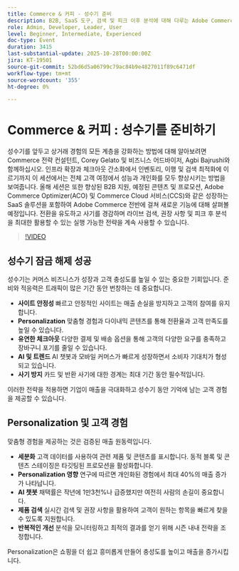 ```yaml
---
title: Commerce & 커피 - 성수기 준비
description: B2B, SaaS 도구, 검색 및 피크 이후 분석에 대해 다루는 Adobe Commerce을 통해 상거래 경험을 확장, 개인화 및 최적화하는 전략을 살펴보십시오.
role: Admin, Developer, Leader, User
level: Beginner, Intermediate, Experienced
doc-type: Event
duration: 3415
last-substantial-update: 2025-10-28T00:00:00Z
jira: KT-19501
source-git-commit: 52bd6d5a06799c79ac84b9e4827011f89c6471df
workflow-type: tm+mt
source-wordcount: '355'
ht-degree: 0%

---
```



# Commerce &amp; 커피 : 성수기를 준비하기

성수기를 앞두고 상거래 경험의 모든 계층을 강화하는 방법에 대해 알아보려면 Commerce 전략 컨설턴트, Corey Gelato 및 비즈니스 어드바이저, Agbi Bajrushi와 함께하십시오. 인프라 확장과 체크아웃 간소화에서 인벤토리, 이행 및 검색 최적화에 이르기까지 이 세션에서는 전체 고객 여정에서 성능과 개인화를 모두 향상시키는 방법을 보여줍니다. 올해 세션은 또한 향상된 B2B 지원, 예정된 콘텐츠 및 프로모션, Adobe Commerce Optimizer(ACO) 및 Commerce Cloud 서비스(CCS)와 같은 성장하는 SaaS 솔루션을 포함하여 Adobe Commerce 전반에 걸쳐 새로운 기능에 대해 살펴볼 예정입니다. 전환을 유도하고 사기를 경감하며 라이브 검색, 권장 사항 및 피크 후 분석을 최대한 활용할 수 있는 실행 가능한 전략을 계속 사용할 수 있습니다.

>[!VIDEO](https://video.tv.adobe.com/v/3476272/?learn=on&enablevpops)

## 성수기 잠금 해제 성공

성수기는 커머스 비즈니스가 성장과 고객 충성도를 높일 수 있는 중요한 기회입니다. 준비와 적응력은 트래픽이 많은 기간 동안 번창하는 데 중요합니다.

* **사이트 안정성** 빠르고 안정적인 사이트는 매출 손실을 방지하고 고객의 참여를 유지합니다.
* **Personalization** 맞춤형 경험과 다이내믹 콘텐츠를 통해 전환율과 고객 만족도를 높일 수 있습니다.
* **유연한 체크아웃** 다양한 결제 및 배송 옵션을 통해 고객의 다양한 요구를 충족하고 장바구니 포기를 줄일 수 있습니다.
* **AI 및 트렌드** AI 챗봇과 모바일 커머스가 빠르게 성장하면서 소비자 기대치가 형성되고 있습니다.
* **사기 방지** 카드 및 반환 사기에 대한 경계는 최대 기간 동안 필수적입니다.

이러한 전략을 적용하면 기업이 매출을 극대화하고 성수기 동안 기억에 남는 고객 경험을 제공할 수 있습니다.

## Personalization 및 고객 경험

맞춤형 경험을 제공하는 것은 검증된 매출 원동력입니다.

* **세분화** 고객 데이터를 사용하여 관련 제품 및 콘텐츠를 표시합니다. 동적 블록 및 콘텐츠 스테이징은 타깃팅된 프로모션을 활성화합니다.
* **Personalization 영향** 연구에 따르면 개인화된 경험에서 최대 40%의 매출 증가가 나타납니다.
* **AI 챗봇** 채택률은 작년에 1만3천%나 급증했지만 여전히 사람의 손길이 중요합니다.
* **제품 검색** 실시간 검색 및 권장 사항을 활용하여 고객이 원하는 항목을 빠르게 찾을 수 있도록 지원합니다.
* **반복적인 개선** 분석을 모니터링하고 최적의 결과를 얻기 위해 시즌 내내 전략을 조정합니다.

Personalization은 쇼핑을 더 쉽고 흥미롭게 만들어 충성도를 높이고 매출을 증가시킵니다.

